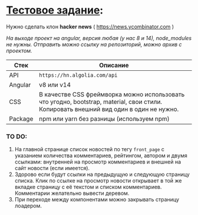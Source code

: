 # [Тестовое задание](https://dmitiy.github.io/angular-test-clone-news/):

Нужно сделать клон **hacker news** ( https://news.ycombinator.com )

*На выходе проект на angular, версия любая (у нас 8 и 14), node_modules не нужны.
Отправить можно ссылку на репозиторий, можно архив с проектом.*

| Стек | Описание |
| ----------- | ----------- |
| API | `https://hn.algolia.com/api` |
| Angular | v8 или v14 |
| CSS | В качестве CSS фреймворка можно использовать что угодно, bootstrap, material, свои стили. Копировать внешний вид один в один не нужно. |
| Package | npm или yarn без разницы (используем npm)  |


### TO DO:

1. На главной странице список новостей по тегу `front_page` с указанием количества комментариев, рейтингом, автором и двумя ссылками: внутренней на просмотр комментариев и внешней на сайт новости (если имеется).
2. Здорово если будут ссылки на предыдущую и следующую страницу списка. Клик по ссылке на просмотр новости открывает в той же вкладке страницу с её текстом и списком комментариев. Комментарии желательно вывести деревом.
3. При переходе между компонентами можно закрывать страницу лоадером.


  